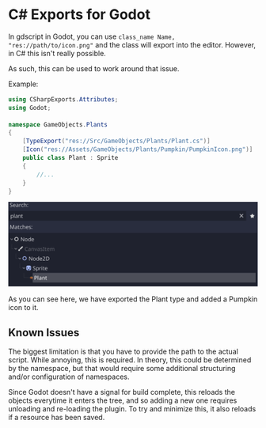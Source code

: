 # C# Exports for Godot

In gdscript in Godot, you can use `class_name Name, "res://path/to/icon.png"` and
the class will export into the editor. However, in C# this isn't really possible.

As such, this can be used to work around that issue.

Example:

```csharp
using CSharpExports.Attributes;
using Godot;

namespace GameObjects.Plants
{
    [TypeExport("res://Src/GameObjects/Plants/Plant.cs")]
    [Icon("res://Assets/GameObjects/Plants/Pumpkin/PumpkinIcon.png")]
    public class Plant : Sprite
    {
        //...
    }
}
```

![Screenshot of editor](images/image.png)

As you can see here, we have exported the Plant type and added a Pumpkin icon to it.

## Known Issues

The biggest limitation is that you have to provide the path to the actual script.
While annoying, this is required. In theory, this could be determined by the namespace,
but that would require some additional structuring and/or configuration of namespaces.

Since Godot doesn't have a signal for build complete, this reloads the objects
everytime it enters the tree, and so adding a new one requires unloading and re-loading
the plugin. To try and minimize this, it also reloads if a resource has been saved.
